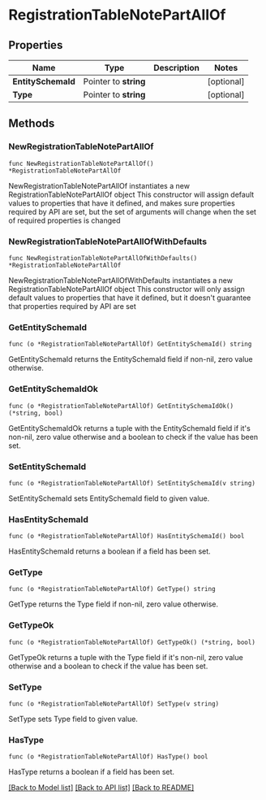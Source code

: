 # RegistrationTableNotePartAllOf

## Properties

Name | Type | Description | Notes
------------ | ------------- | ------------- | -------------
**EntitySchemaId** | Pointer to **string** |  | [optional] 
**Type** | Pointer to **string** |  | [optional] 

## Methods

### NewRegistrationTableNotePartAllOf

`func NewRegistrationTableNotePartAllOf() *RegistrationTableNotePartAllOf`

NewRegistrationTableNotePartAllOf instantiates a new RegistrationTableNotePartAllOf object
This constructor will assign default values to properties that have it defined,
and makes sure properties required by API are set, but the set of arguments
will change when the set of required properties is changed

### NewRegistrationTableNotePartAllOfWithDefaults

`func NewRegistrationTableNotePartAllOfWithDefaults() *RegistrationTableNotePartAllOf`

NewRegistrationTableNotePartAllOfWithDefaults instantiates a new RegistrationTableNotePartAllOf object
This constructor will only assign default values to properties that have it defined,
but it doesn't guarantee that properties required by API are set

### GetEntitySchemaId

`func (o *RegistrationTableNotePartAllOf) GetEntitySchemaId() string`

GetEntitySchemaId returns the EntitySchemaId field if non-nil, zero value otherwise.

### GetEntitySchemaIdOk

`func (o *RegistrationTableNotePartAllOf) GetEntitySchemaIdOk() (*string, bool)`

GetEntitySchemaIdOk returns a tuple with the EntitySchemaId field if it's non-nil, zero value otherwise
and a boolean to check if the value has been set.

### SetEntitySchemaId

`func (o *RegistrationTableNotePartAllOf) SetEntitySchemaId(v string)`

SetEntitySchemaId sets EntitySchemaId field to given value.

### HasEntitySchemaId

`func (o *RegistrationTableNotePartAllOf) HasEntitySchemaId() bool`

HasEntitySchemaId returns a boolean if a field has been set.

### GetType

`func (o *RegistrationTableNotePartAllOf) GetType() string`

GetType returns the Type field if non-nil, zero value otherwise.

### GetTypeOk

`func (o *RegistrationTableNotePartAllOf) GetTypeOk() (*string, bool)`

GetTypeOk returns a tuple with the Type field if it's non-nil, zero value otherwise
and a boolean to check if the value has been set.

### SetType

`func (o *RegistrationTableNotePartAllOf) SetType(v string)`

SetType sets Type field to given value.

### HasType

`func (o *RegistrationTableNotePartAllOf) HasType() bool`

HasType returns a boolean if a field has been set.


[[Back to Model list]](../README.md#documentation-for-models) [[Back to API list]](../README.md#documentation-for-api-endpoints) [[Back to README]](../README.md)


